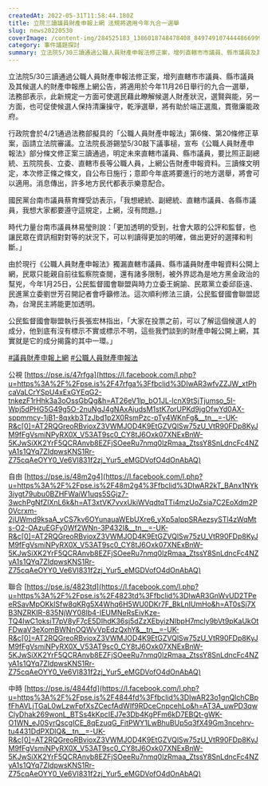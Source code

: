 ```yaml
---
createdAt: 2022-05-31T11:58:44.180Z
title: 立院三讀議員財產申報上網 法規將適用今年九合一選舉
slug: news20220530
coverImage: /content-img/284525183_1386018748478408_8497491074444866999_n.jpeg
category: 事件議題探討
summary: 立法院5/30三讀通過公職人員財產申報法修正案，增列直轄市市議員、縣市議員及其候選人的財產申報應上網公告，將適用於今年11月26日舉行的九合一選舉，法務部表示，此新規定一方面可使選民藉此瞭解候選人財產狀況，選賢與能，另一方面，也可促使候選人保持清廉操守，乾淨選舉，將有助於端正選風，貫徹廉能政府。
---
```

立法院5/30三讀通過公職人員財產申報法修正案，增列直轄市市議員、縣市議員及其候選人的財產申報應上網公告，將適用於今年11月26日舉行的九合一選舉，法務部表示，此新規定一方面可使選民藉此瞭解候選人財產狀況，選賢與能，另一方面，也可促使候選人保持清廉操守，乾淨選舉，將有助於端正選風，貫徹廉能政府。

行政院會於4/21通過法務部擬具的「公職人員財產申報法」第6條、第20條修正草案，函請立法院審議。立法院長游錫堃5/30敲下議事槌，宣布《公職人員財產申報法》部分條文修正案三讀通過，明定未來直轄市議員、縣市議員，要比照正副總統、五院院長、立委、直轄市長等公職人員，上網公告財產申報資料。三讀條文明定，本次修正條之條文，自公布日施行；意即今年底將要進行的地方選舉，將會可以適用。消息傳出，許多地方民代都表示樂意配合。

國民黨台南市議員蔡育輝受訪表示，「我想總統、副總統、直轄市議員、各縣市議員，我想大家都要遵守這規定，上網，沒有問題。」

時代力量台南市議員林易瑩則說：「更加透明的受到，社會大眾的公評和監督，也讓民眾在資訊相對對等的狀況下，可以判讀得更加的明確，做出更好的選擇和判斷。」

由於現行《公職人員財產申報法》獨漏直轄市議員、縣市議員財產申報資料公開上網，民眾只能親自前往監察院查閱，還有諸多限制，被外界認為是地方黑金政治的幫兇，今年1月25日，公民監督國會聯盟與時力立委王婉諭、民眾黨立委邱臣遠、民進黨立委劉世芳召開記者會呼籲修法。這次順利修法三讀，公民監督國會聯盟認為，台灣民主將能更加透明。

公民監督國會聯盟執行長張宏林指出，「大家在投票之前，可以了解這個候選人的成分，他到底有沒有標示不實或標示不明，這些我們談到的財產申報公開上網，其實就是它的成分揭露的其中一環。」

[\#議員財產申報上網](https://www.facebook.com/hashtag/%E8%AD%B0%E5%93%A1%E8%B2%A1%E7%94%A2%E7%94%B3%E5%A0%B1%E4%B8%8A%E7%B6%B2?__eep__=6&__cft__[0]=AZUuJaTIUOapShQvlARpSBL6J541MIQ9Mr8qhc28g9FJ_oJlYY5M837CcGxQmlouVT4252sjrVvdCH4URWJRyhKrnn8Vh59BbClVjOd1ABgZ5vpcTuK2i8EqvWP-bsBAc7sFyXlQ4VGTzT2q9gHGTYS1GQp5l4HN_SktPPzeBlvtLLnrtdLx4fxa0qKMQMSzunuv4KH985_4XYSGyINQpmBs&__tn__=*NK-R) [\#公職人員財產申報法](https://www.facebook.com/hashtag/%E5%85%AC%E8%81%B7%E4%BA%BA%E5%93%A1%E8%B2%A1%E7%94%A2%E7%94%B3%E5%A0%B1%E6%B3%95?__eep__=6&__cft__[0]=AZUuJaTIUOapShQvlARpSBL6J541MIQ9Mr8qhc28g9FJ_oJlYY5M837CcGxQmlouVT4252sjrVvdCH4URWJRyhKrnn8Vh59BbClVjOd1ABgZ5vpcTuK2i8EqvWP-bsBAc7sFyXlQ4VGTzT2q9gHGTYS1GQp5l4HN_SktPPzeBlvtLLnrtdLx4fxa0qKMQMSzunuv4KH985_4XYSGyINQpmBs&__tn__=*NK-R)

公視 [https://pse.is/47rfga](https://l.facebook.com/l.php?u=https%3A%2F%2Fpse.is%2F47rfga%3Ffbclid%3DIwAR3wfvZZJW_xtPhcaVaLCrYSpU4xExGYEqG2-tnkezF1rHhk3a3oOssGbQg&h=AT26eV1lp_bO1JL-lcnX9tSjTjumso_5I-Wpj5dPHG5G49g5O-2nuNgJ4gNAxAjudsM1stK7orUPKd9jgOfwYd0AX-sppmmcy-1jB1-8qxkb3TzJbd1p2X0RsmPzc-pTy4WKnFg&__tn__=-UK-R&c[0]=AT2RQGreoRBvioxZ3VWMJOD4K9EtGZVQlSw75zU_VtR90FDp8KyJM9fFgVsmiNPyRX0X_V53AT9sc0_CY8tJ6Oxk07XNExBnW-5KJwSiXK2YrF5QCRAnvb8EZFjSOeeRu7nmq0lzRmaa_ZtssY8SnLdncFc4NZyA1s1QYq7ZIdpwsKNS1Rr-Z75cqAeOYY0_Ve6VI831f2zj_Yur5_eMGDVofO4dOnAbAQ)

自由 [https://pse.is/48m2g4](https://l.facebook.com/l.php?u=https%3A%2F%2Fpse.is%2F48m2g4%3Ffbclid%3DIwAR2kT_BAnx1NYk3iygt79ubu0BZHFWaiW1uqs5SGjz7-3wchPgNfZlXnL6k&h=AT3xtVK7vvxUkiWVqdtqTTi4mzUoZsia7C2EoXdm2P0Vcrxm-2jUWmd9ksaA_vCS7kv6OYunauaWEbUXre6_yXp5aIppSRAezsySTl4zWqMts-O2-OAzuEGFy0Wf2WNn-3P432I&__tn__=-UK-R&c[0]=AT2RQGreoRBvioxZ3VWMJOD4K9EtGZVQlSw75zU_VtR90FDp8KyJM9fFgVsmiNPyRX0X_V53AT9sc0_CY8tJ6Oxk07XNExBnW-5KJwSiXK2YrF5QCRAnvb8EZFjSOeeRu7nmq0lzRmaa_ZtssY8SnLdncFc4NZyA1s1QYq7ZIdpwsKNS1Rr-Z75cqAeOYY0_Ve6VI831f2zj_Yur5_eMGDVofO4dOnAbAQ)

聯合 [https://pse.is/4823td](https://l.facebook.com/l.php?u=https%3A%2F%2Fpse.is%2F4823td%3Ffbclid%3DIwAR3GnWvUD2TPeeRSavMpOKklSfw8qKRg5X4Whq6H5WU0DKr7F_BkLnIUmHo&h=AT0sSj7XB3NZRKIR-835NjWY08Ib4-IEUMNeRsEivKze-TQ4IwC1oksiT7pV8yF7cE5DIhdK36sj5dZzXEbyizNIbpH7mcly9bVt9pKaUkOtFDwaV3eXomBWNnOQWvVpEdzQxhY&__tn__=-UK-R&c[0]=AT2RQGreoRBvioxZ3VWMJOD4K9EtGZVQlSw75zU_VtR90FDp8KyJM9fFgVsmiNPyRX0X_V53AT9sc0_CY8tJ6Oxk07XNExBnW-5KJwSiXK2YrF5QCRAnvb8EZFjSOeeRu7nmq0lzRmaa_ZtssY8SnLdncFc4NZyA1s1QYq7ZIdpwsKNS1Rr-Z75cqAeOYY0_Ve6VI831f2zj_Yur5_eMGDVofO4dOnAbAQ)

中時 [https://pse.is/4844fd](https://l.facebook.com/l.php?u=https%3A%2F%2Fpse.is%2F4844fd%3Ffbclid%3DIwAR23o1gnQlchCBpfFhAVLjTGaL0wLzwFpfXsZCecfAdWIf9RDceCnpcehLo&h=AT3A_uwPD3qwClyDhak269wonL_BTSs4kKpcIEJ7e3Db4KgPFm6kD7EBQt-gWK-O1WN_eJ0SyrQscgICE_8qEzuqG_FitPWY1LwBhuBUp5q3fX49Gm3ncehrv-tu4431DdPXDlQ&__tn__=-UK-R&c[0]=AT2RQGreoRBvioxZ3VWMJOD4K9EtGZVQlSw75zU_VtR90FDp8KyJM9fFgVsmiNPyRX0X_V53AT9sc0_CY8tJ6Oxk07XNExBnW-5KJwSiXK2YrF5QCRAnvb8EZFjSOeeRu7nmq0lzRmaa_ZtssY8SnLdncFc4NZyA1s1QYq7ZIdpwsKNS1Rr-Z75cqAeOYY0_Ve6VI831f2zj_Yur5_eMGDVofO4dOnAbAQ)